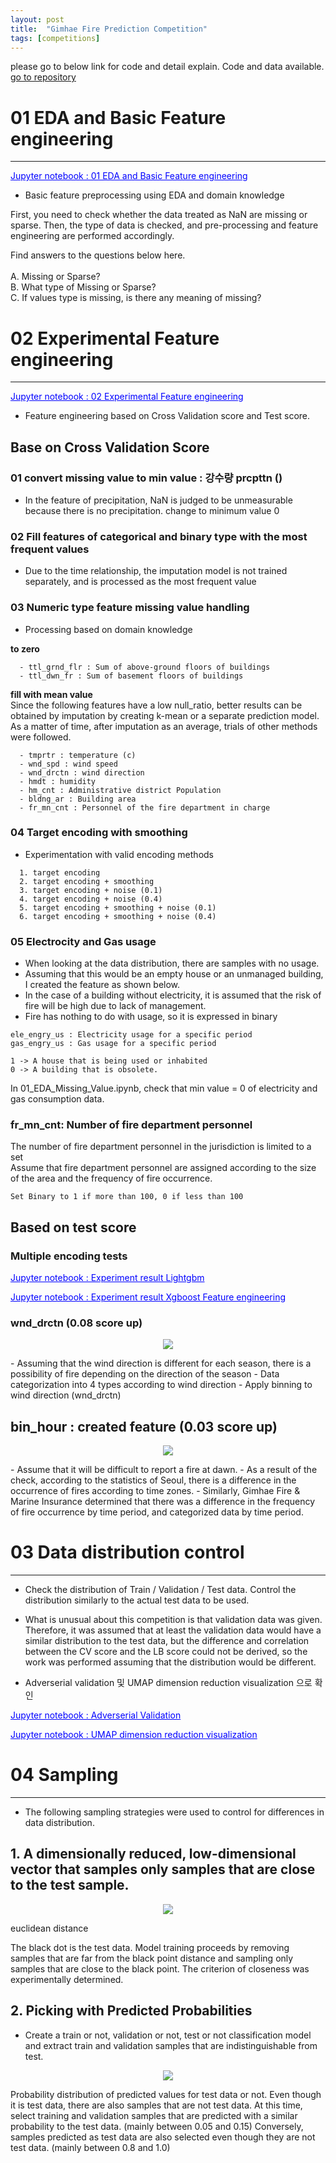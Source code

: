 ```yaml
---
layout: post
title:  "Gimhae Fire Prediction Competition"
tags: [competitions]
---
```


please go to below link for code and detail explain.
Code and data available.
[go to repository]([/assets/2020/01_23/canberra.png](https://github.com/jaewoo-so/gimhae_fire_prediction))


# 01 EDA and Basic Feature engineering 
---
<a href="https://github.com/jaewoo-so/gimhae_fire_prediction/blob/master/code_final/01_EDA_Missing_Value_Basic_Processing.ipynb" style="color: blue; text-decoration: underline;">Jupyter notebook : 01 EDA and Basic Feature engineering</a>

-  Basic feature preprocessing using EDA and domain knowledge

First, you need to check whether the data treated as NaN are missing or sparse.
Then, the type of data is checked, and pre-processing and feature engineering are performed accordingly.

Find answers to the questions below here.    
&nbsp;   
A. Missing or Sparse?    
B. What type of Missing or Sparse?    
C. If values type is missing, is there any meaning of missing?    


# 02 Experimental Feature engineering
--- 
<a href="https://github.com/jaewoo-so/gimhae_fire_prediction/blob/master/code_final/01_EDA_Missing_Value_Basic_Processing.ipynb" style="color: blue; text-decoration: underline;">Jupyter notebook : 02 Experimental Feature engineering</a>

- Feature engineering based on Cross Validation score and Test score. 


## Base on Cross Validation Score
### 01 convert missing value to min value : 강수량 prcpttn ()
- In the feature of precipitation, NaN is judged to be unmeasurable because there is no precipitation. change to minimum value 0

### 02 Fill features of categorical and binary type with the most frequent values 
- Due to the time relationship, the imputation model is not trained separately, and is processed as the most frequent value    

### 03 Numeric type feature missing value handling
- Processing based on domain knowledge    

**to zero**
```
  - ttl_grnd_flr : Sum of above-ground floors of buildings      
  - ttl_dwn_fr : Sum of basement floors of buildings     
```
**fill with mean value**    
Since the following features have a low null_ratio, better results can be obtained by imputation by creating k-mean or a separate prediction model.    
As a matter of time, after imputation as an average, trials of other methods were followed.    

```
  - tmprtr : temperature (c)    
  - wnd_spd : wind speed    
  - wnd_drctn : wind direction    
  - hmdt : humidity   
  - hm_cnt : Administrative district Population   
  - bldng_ar : Building area    
  - fr_mn_cnt : Personnel of the fire department in charge    
```
### 04 Target encoding with smoothing
- Experimentation with valid encoding methods

```
  1. target encoding
  2. target encoding + smoothing
  3. target encoding + noise (0.1)
  4. target encoding + noise (0.4)
  5. target encoding + smoothing + noise (0.1)
  6. target encoding + smoothing + noise (0.4)
```

### 05 Electrocity and Gas usage
- When looking at the data distribution, there are samples with no usage.     
- Assuming that this would be an empty house or an unmanaged building, I created the feature as shown below.    
- In the case of a building without electricity, it is assumed that the risk of fire will be high due to lack of management.    
- Fire has nothing to do with usage, so it is expressed in binary   

```
ele_engry_us : Electricity usage for a specific period    
gas_engry_us : Gas usage for a specific period    

1 -> A house that is being used or inhabited    
0 -> A building that is obsolete.    
```
In 01_EDA_Missing_Value.ipynb, check that min value = 0 of electricity and gas consumption data.    

### fr_mn_cnt: Number of fire department personnel

The number of fire department personnel in the jurisdiction is limited to a set    
Assume that fire department personnel are assigned according to the size of the area and the frequency of fire occurrence.    

```
Set Binary to 1 if more than 100, 0 if less than 100    
```

## Based on test score 

### Multiple encoding tests
<a href="https://github.com/jaewoo-so/gimhae_fire_prediction/blob/master/code_exp/sojaewoo/data_1111_version/code_v07/001_1_encoding_evaluation_lgb.ipynb" style="color: blue; text-decoration: underline;">Jupyter notebook : Experiment result Lightgbm</a>


<a href="https://github.com/jaewoo-so/gimhae_fire_prediction/blob/master/code_exp/sojaewoo/data_1111_version/code_v07/001_1_encoding_evaluation_xgb.ipynb" style="color: blue; text-decoration: underline;">Jupyter notebook : Experiment result Xgboost Feature engineering</a>



### wnd_drctn (0.08 score up)
<p align="center">
  <img src="/assets/2019/12_01/wind.png">
</p>
- Assuming that the wind direction is different for each season, there is a possibility of fire depending on the direction of the season    
- Data categorization into 4 types according to wind direction    
- Apply binning to wind direction (wnd_drctn)     



## bin_hour : created feature (0.03 score up)
<p align="center">
  <img src="/assets/2019/12_01/fire.png">
</p>
- Assume that it will be difficult to report a fire at dawn.    
- As a result of the check, according to the statistics of Seoul, there is a difference in the occurrence of fires according to time zones.    
- Similarly, Gimhae Fire & Marine Insurance determined that there was a difference in the frequency of fire occurrence by time period, and categorized data by time period.      



# 03 Data distribution control
---

- Check the distribution of Train / Validation / Test data. Control the distribution similarly to the actual test data to be used.    
- What is unusual about this competition is that validation data was given. Therefore, it was assumed that at least the validation data would have a similar distribution to the test data, but the difference and correlation between the CV score and the LB score could not be derived, so the work was performed assuming that the distribution would be different.    

- Adverserial validation 및 UMAP dimension reduction visualization 으로 확인 

<a href="https://github.com/jaewoo-so/gimhae_fire_prediction/blob/master/code_final/etc_experiment/adverserial_validation/#01_adverserial_test_v11.ipynb" style="color: blue; text-decoration: underline;">Jupyter notebook : Adverserial Validation</a>

<a href="https://github.com/jaewoo-so/gimhae_fire_prediction/blob/master/code_final/etc_experiment/umap_dimentional_reduction/01_datav04_Apply_umap_test.ipynb" style="color: blue; text-decoration: underline;">Jupyter notebook : UMAP dimension reduction visualization</a>


# 04 Sampling
---
- The following sampling strategies were used to control for differences in data distribution.    

## 1. A dimensionally reduced, low-dimensional vector that samples only samples that are close to the test sample.    

 
<p align="center">
  <img src="/assets/2019/12_01/euclidian.png">
</p>
euclidean distance    
    

The black dot is the test data. Model training proceeds by removing samples that are far from the black point distance and sampling only samples that are close to the black point.
The criterion of closeness was experimentally determined.    


## 2. Picking with Predicted Probabilities    
- Create a train or not, validation or not, test or not classification model and extract train and validation samples that are indistinguishable from test.    

<p align="center">
  <img src="/assets/2019/12_01/te.png">
</p>
Probability distribution of predicted values for test data or not.    
Even though it is test data, there are also samples that are not test data. At this time, select training and validation samples that are predicted with a similar probability to the test data. (mainly between 0.05 and 0.15)    
Conversely, samples predicted as test data are also selected even though they are not test data. (mainly between 0.8 and 1.0)    
